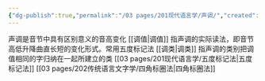 ```yaml
---
{"dg-publish":true,"permalink":"/03 pages/201现代语言学/声调/","created":"2024-11-30T20:51:03.130+08:00","updated":"2025-03-02T15:13:49.870+08:00"}
---
```


声调是音节中具有区别意义的音高变化
[[调值\|调值]] 指声调的实际读法，即音节高低升降曲直长短的变化形式。常用五度标记法
[[调类\|调类]] 指声调的类别把调值相同的字归纳在一起所建立的类
[[03 pages/201现代语言学/五度标记法\|五度标记法]] 
[[03 pages/202传统语言文字学/四角标圈法\|四角标圈法]]